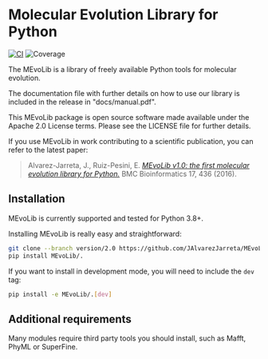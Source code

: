 # **M**olecular **Evo**lution **Lib**rary for Python

[![CI](https://github.com/JAlvarezJarreta/MEvoLib/actions/workflows/python-ci.yml/badge.svg?branch=main)](https://github.com/JAlvarezJarreta/MEvoLib/actions/workflows/python-ci.yml)
![Coverage](https://img.shields.io/endpoint?url=https://gist.githubusercontent.com/JAlvarezJarreta/0c3fa1e9db6f5dcbe69b6b4a3f4a0501/raw/coverage-badge.svg)

The MEvoLib is a library of freely available Python tools for molecular evolution.

The documentation file with further details on how to use our library is included in the release in "docs/manual.pdf".

This MEvoLib package is open source software made available under the Apache 2.0 License terms. Please see the LICENSE file for further details.

If you use MEvoLib in work contributing to a scientific publication, you can
refer to the latest paper:

> Alvarez-Jarreta, J., Ruiz-Pesini, E. [_MEvoLib v1.0: the first molecular evolution library for Python._](https://doi.org/10.1186/s12859-016-1303-3) BMC Bioinformatics 17, 436 (2016).


## Installation

MEvoLib is currently supported and tested for Python 3.8+.

Installing MEvoLib is really easy and straightforward:
```bash
git clone --branch version/2.0 https://github.com/JAlvarezJarreta/MEvoLib
pip install MEvoLib/.
```

If you want to install in development mode, you will need to include the `dev` tag:
```bash
pip install -e MEvoLib/.[dev]
```

## Additional requirements

Many modules require third party tools you should install, such as Mafft, PhyML or SuperFine.
